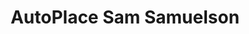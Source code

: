 ---
title: "AutoPlace Sam Samuelson"
url: /pierrefonds/autoplace-sam-samuelson/
shop: car repair
---